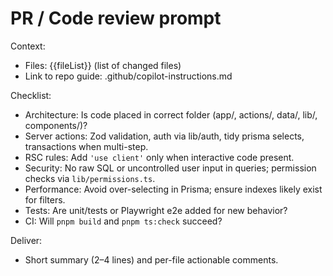 # PR / Code review prompt

Context:

- Files: {{fileList}} (list of changed files)
- Link to repo guide: .github/copilot-instructions.md

Checklist:

- Architecture: Is code placed in correct folder (app/, actions/, data/, lib/, components/)?
- Server actions: Zod validation, auth via lib/auth, tidy prisma selects, transactions when multi-step.
- RSC rules: Add `'use client'` only when interactive code present.
- Security: No raw SQL or uncontrolled user input in queries; permission checks via `lib/permissions.ts`.
- Performance: Avoid over-selecting in Prisma; ensure indexes likely exist for filters.
- Tests: Are unit/tests or Playwright e2e added for new behavior?
- CI: Will `pnpm build` and `pnpm ts:check` succeed?

Deliver:

- Short summary (2–4 lines) and per-file actionable comments.
